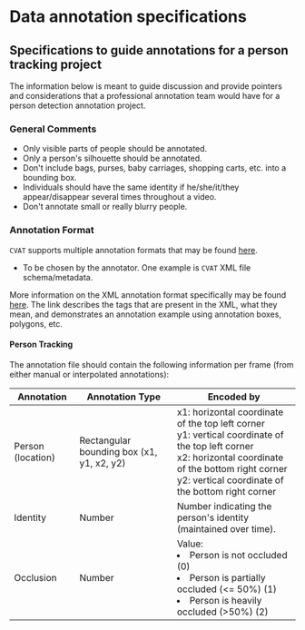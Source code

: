 # Data annotation specifications

## Specifications to guide annotations for a person tracking project

The information below is meant to guide discussion and provide pointers and considerations that a professional annotation team would have for a person detection annotation project.

### General Comments

- Only visible parts of people should be annotated.
- Only a person's silhouette should be annotated.
- Don't include bags, purses, baby carriages, shopping carts, etc. into a bounding box.
- Individuals should have the same identity if he/she/it/they appear/disappear several times throughout a video.
- Don't annotate small or really blurry people.

### Annotation Format

`CVAT` supports multiple annotation formats that may be found [here](https://opencv.github.io/cvat/docs/manual/advanced/formats/).

- To be chosen by the annotator. One example is `CVAT` XML file schema/metadata.

More information on the XML annotation format specifically may be found [here](https://opencv.github.io/cvat/docs/manual/advanced/xml_format/).
The link describes the tags that are present in the XML, what they mean, 
and demonstrates an annotation example using annotation boxes, polygons, etc.

#### Person Tracking

The annotation file should contain the following information per frame
(from either manual or interpolated annotations):

| Annotation        | Annotation Type                             | Encoded by                                                                                                                                                                                                             |
|-------------------|---------------------------------------------|------------------------------------------------------------------------------------------------------------------------------------------------------------------------------------------------------------------------|
| Person (location) | Rectangular bounding box (x1, y1, x2, y2)   | x1: horizontal coordinate of the top left corner <br> y1: vertical coordinate of the top left corner <br> x2: horizontal coordinate of the bottom right corner <br> y2: vertical coordinate of the bottom right corner |
| Identity          | Number                                      | Number indicating the person's identity (maintained over time). |
| Occlusion  | Number                                      | Value: <li> Person is not occluded (0) <li> Person is partially occluded (<= 50%) (1) <li> Person is heavily occluded (>50%) (2) |
